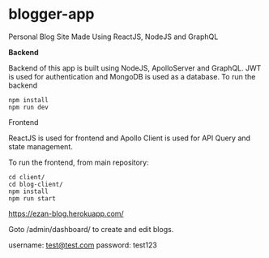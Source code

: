 # blogger-app

Personal Blog Site Made Using ReactJS, NodeJS and GraphQL

**Backend**

Backend of this app is built using NodeJS, ApolloServer and GraphQL. JWT is used for authentication and MongoDB is used as a database.
To run the backend

```
npm install
npm run dev
```

Frontend

ReactJS is used for frontend and Apollo Client is used for API Query and state management.

To run the frontend, from main repository:

```
cd client/
cd blog-client/
npm install
npm run start

```

https://ezan-blog.herokuapp.com/

Goto /admin/dashboard/ to create and edit blogs.

username: test@test.com
password: test123

